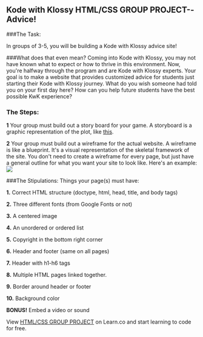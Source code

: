 

## Kode with Klossy HTML/CSS GROUP PROJECT--Advice!

###The Task:

In groups of 3-5, you will be building a Kode with Klossy advice site!

###What does that even mean?
Coming into Kode with Klossy, you may not have known what to expect or how to thrive in this environment. Now, you're halfway through the program and are Kode with Klossy experts. Your goal is to make a website that provides customized advice for students just starting their Kode with Klossy journey. What do you wish someone had told you on your first day here? How can you help future students have the best possible KwK experience?  

### The Steps:

**1** Your group must build out a story board for your game. A storyboard is a graphic representation of the plot, like [this](https://www.teachervision.com/creative-writing/activity/3139.html).

**2** Your group must build out a wireframe for the actual website. A wireframe is like a blueprint. It's a visual representation of the skeletal framework of the site. You don't need to create a wireframe for every page, but just have a general outline for what you want your site to look like. Here's an example:
<img src="http://www.kimbieler.com/wp-content/uploads/2012/03/athayde-homepage.jpg">


###The Stipulations:
Things your page(s) must have:

**1.** Correct HTML structure (doctype, html, head, title, and body tags)

**2.** Three different fonts (from Google Fonts or not)

**3.** A centered image

**4.** An unordered or ordered list

**5.** Copyright in the bottom right corner

**6.** Header and footer (same on all pages)

**7.** Header with h1-h6 tags

**8.** Multiple HTML pages linked together. 

**9.** Border around header or footer

**10.** Background color

**BONUS!** Embed a video or sound

<p data-visibility='hidden'>View <a href='https://learn.co/lessons/hs-html-css-group-project' title='HTML/CSS GROUP PROJECT'>HTML/CSS GROUP PROJECT</a> on Learn.co and start learning to code for free.</p>
